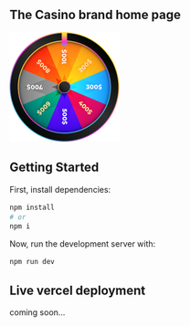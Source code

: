 ## The Casino brand home page

![PWA logo](./public//manifest-assets/icon-192x192.png)

## Getting Started

First, install dependencies:

```bash
npm install
# or
npm i
```

Now, run the development server with:

```bash
npm run dev
```

## Live vercel deployment

coming soon...
